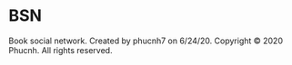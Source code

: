 # BSN
Book social network. Created by phucnh7 on 6/24/20. Copyright © 2020 Phucnh. All rights reserved. 
